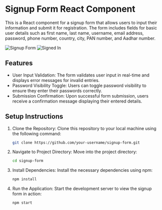 # Signup Form React Component



This is a React component for a signup form that allows users to input their information and submit it for registration. The form includes fields for basic user details such as first name, last name, username, email address, password, phone number, country, city, PAN number, and Aadhar number.

![Signup Form](https://github.com/shubhaygautam/ReactJS/assets/111029251/5d3ac99f-42ec-4143-af25-2e0564ca8ee0)
![Signed In](https://github.com/shubhaygautam/ReactJS/assets/111029251/bd43ef92-4a76-4551-a51a-c5b1def7ce34)



## Features

- User Input Validation: The form validates user input in real-time and displays error messages for invalid entries.
- Password Visibility Toggle: Users can toggle password visibility to ensure they enter their passwords correctly.
- Submission Confirmation: Upon successful form submission, users receive a confirmation message displaying their entered details.

## Setup Instructions

1. Clone the Repository: Clone this repository to your local machine using the following command:

   ```bash
   git clone https://github.com/your-username/signup-form.git

2. Navigate to Project Directory: Move into the project directory:

   ```bash
   cd signup-form
   
3. Install Dependencies: Install the necessary dependencies using npm:
   ```bash
   npm install

4. Run the Application: Start the development server to view the signup form in action:
   ```bash
   npm start

